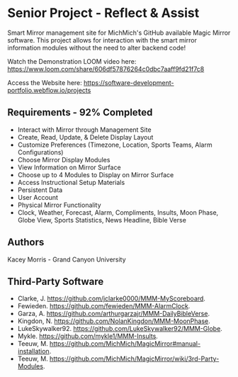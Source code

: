 # Senior Project - Reflect & Assist
Smart Mirror management site for MichMich's GitHub available Magic Mirror software. 
This project allows for interaction with the smart mirror information modules without the need to alter backend code!

Watch the Demonstration LOOM video here: https://www.loom.com/share/606df57876264c0dbc7aaff9fd21f7c8

Access the Website here: https://software-development-portfolio.webflow.io/projects

## Requirements - 92% Completed

- Interact with Mirror through Management Site
- Create, Read, Update, & Delete Display Layout
- Customize Preferences (Timezone, Location, Sports Teams, Alarm Configurations)
- Choose Mirror Display Modules
- View Information on Mirror Surface
- Choose up to 4 Modules to Display on Mirror Surface
- Access Instructional Setup Materials
- Persistent Data
- User Account
- Physical Mirror Functionality
- Clock, Weather, Forecast, Alarm, Compliments, Insults, Moon Phase, Globe View, Sports Statistics, News Headline, Bible Verse

## Authors

Kacey Morris - Grand Canyon University

## Third-Party Software

- Clarke, J. https://github.com/jclarke0000/MMM-MyScoreboard. 
- Fewieden. https://github.com/fewieden/MMM-AlarmClock. 
- Garza, A. https://github.com/arthurgarzajr/MMM-DailyBibleVerse. 
- Kingdon, N. https://github.com/NolanKingdon/MMM-MoonPhase. 
- LukeSkywalker92. https://github.com/LukeSkywalker92/MMM-Globe. 
- Mykle. https://github.com/mykle1/MMM-Insults. 
- Teeuw, M. https://github.com/MichMich/MagicMirror#manual-installation. 
- Teeuw, M. https://github.com/MichMich/MagicMirror/wiki/3rd-Party-Modules. 
